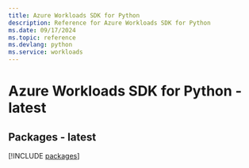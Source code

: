 ```yaml
---
title: Azure Workloads SDK for Python
description: Reference for Azure Workloads SDK for Python
ms.date: 09/17/2024
ms.topic: reference
ms.devlang: python
ms.service: workloads
---
```

# Azure Workloads SDK for Python - latest
## Packages - latest
[!INCLUDE [packages](workloads-index.md)]